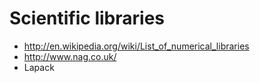 # Scientific libraries

- http://en.wikipedia.org/wiki/List_of_numerical_libraries
- http://www.nag.co.uk/
- Lapack

